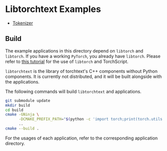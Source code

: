 # Libtorchtext Examples

- [Tokenizer](./tokenizer)

## Build

The example applications in this directory depend on `libtorch` and `libtorch`. If you have a working `PyTorch`, you
already have `libtorch`. Please refer to
[this tutorial](https://pytorch.org/tutorials/advanced/torch_script_custom_classes.html) for the use of `libtorch` and
TorchScript.

`libtorchtext` is the library of torchtext's C++ components without Python components. It is currently not distributed,
and it will be built alongside with the applications.

The following commands will build `libtorchtext` and applications.

```bash
git submodule update
mkdir build
cd build
cmake -GNinja \
      -DCMAKE_PREFIX_PATH="$(python -c 'import torch;print(torch.utils.cmake_prefix_path)')" \
      ..
cmake --build .
```

For the usages of each application, refer to the corresponding application directory.
